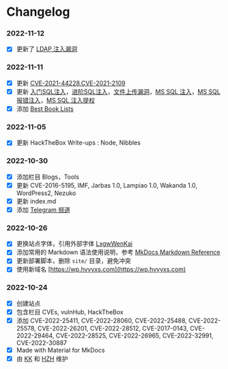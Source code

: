 # Changelog

### 2022-11-12

- [x] 更新了 [LDAP 注入漏洞](blogs/ldap_inject.md)

### 2022-11-11

- [x] 更新 [CVE-2021-44228](cves/CVE-2021/CVE-2021-44228.md),[CVE-2021-2109](cves/CVE-2021/CVE-2021-2109.md)
- [x] 更新 [入门SQL注入](blogs/sql_inject.md)，[进阶SQL注入](blogs/advance_sql_inject.md)，[文件上传漏洞](blogs/file_upload.md)，[MS SQL 注入](blogs/mssql_inject.md)，[MS SQL 报错注入](blogs/mssql_inject.md)，[MS SQL 注入提权](blogs/mssql_inject.md)
- [x] 添加 [Best Book Lists](books.md)

### 2022-11-05

- [x] 更新 HackTheBox Write-ups : Node, Nibbles

### 2022-10-30
- [x] 添加栏目 Blogs，Tools
- [x] 更新 CVE-2016-5195, IMF, Jarbas 1.0, Lampiao 1.0, Wakanda 1.0, WordPress2, Nezuko
- [x] 更新 index.md
- [x] 添加 [Telegram 频道](https://t.me/s/hackingwp)

### 2022-10-26
- [x] 更换站点字体，引用外部字体 [LxgwWenKai](https://github.com/lxgw/LxgwWenKai)
- [x] 添加常用的 Markdown 语法使用说明，参考 [MkDocs Markdown Reference](https://squidfunk.github.io/mkdocs-material/reference/)
- [x] 更新部署脚本，删除 `site/` 目录，避免冲突
- [x] 使用新域名 [https://wp.hvvyxs.com](https://wp.hvvyxs.com)

### 2022-10-24
- [x] 创建站点
- [x] 包含栏目 CVEs, vulnHub, HackTheBox
- [x] 添加 CVE-2022-25411, CVE-2022-28060, CVE-2022-25488, CVE-2022-25578, CVE-2022-26201, CVE-2022-28512, CVE-2017-0143, CVE-2022-29464, CVE-2022-28525, CVE-2022-26965, CVE-2022-32991, CVE-2022-30887
- [x] Made with Material for MkDocs
- [x] 由 [KK](https://github.com/kangvcar) 和 [HZH](https://github.com/HZHERRR) 维护